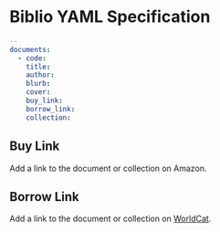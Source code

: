 # Biblio YAML Specification

```yml
--                                                                                          
documents:                                                                                  
  - code:
    title:                                                                                  
    author:                                                                                 
    blurb:                                                                                  
    cover:                                                                                  
    buy_link:                                                                                   
    borrow_link:
    collection:    
```

## Buy Link

Add a link to the document or collection on Amazon.

## Borrow Link

Add a link to the document or collection on [WorldCat](https://www.worldcat.org/).
